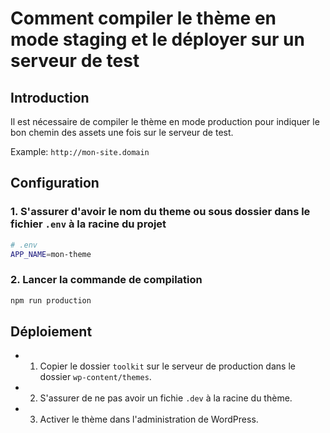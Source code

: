 # Comment compiler le thème en mode staging et le déployer sur un serveur de test

## Introduction

Il est nécessaire de compiler le thème en mode production pour indiquer le bon chemin des assets une fois sur le serveur de test.

Example: `http://mon-site.domain`

## Configuration

### 1. S'assurer d'avoir le nom du theme ou sous dossier dans le fichier `.env` à la racine du projet

```bash
# .env
APP_NAME=mon-theme
```

### 2. Lancer la commande de compilation

```bash
npm run production
```

## Déploiement

- 1. Copier le dossier `toolkit` sur le serveur de production dans le dossier `wp-content/themes`.
- 2. S'assurer de ne pas avoir un fichie `.dev` à la racine du thème.
- 3. Activer le thème dans l'administration de WordPress.
